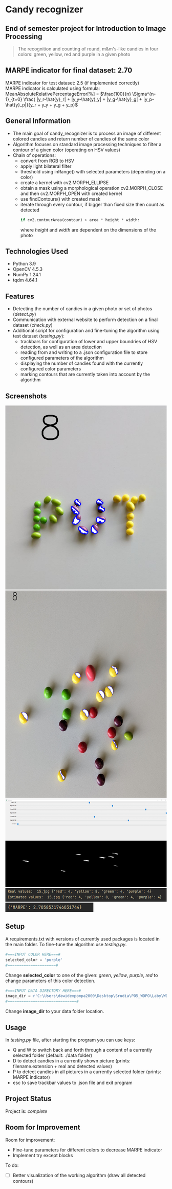 # Candy recognizer 
## End of semester project for Introduction to Image Processing
> The recognition and counting of round, m&m's-like candies in four colors: green, yellow, red and purple in a given photo

## MARPE indicator for final dataset: 2.70 
MARPE indicator for test dataset: 2.5 (if implemented correctly) \
MARPE indicator is calculated using formula: \
MeanAbsoluteRelativePercentageError[%] = $\frac{100}{n} \Sigma^{n-1}_{t=0} \frac{ |y_r-\hat{y}_r| + |y_y-\hat{y}_y| + |y_g-\hat{y}_g| + |y_p-\hat{y}_p|}{y_r + y_y + y_g + y_p}$

## General Information
- The main goal of candy_recognizer is to process an image of different colored candies and return number of candies of the same color
- Algorithm focuses on standard image processing techniques to filter a contour of a given color (operating on HSV values)
- Chain of operations: 
  * convert from RGB to HSV
  * apply light bilateral filter
  * threshold using inRange() with selected parameters (depending on a color)
  * create a kernel with cv2.MORPH_ELLIPSE
  * obtain a mask using a morphological operation cv2.MORPH_CLOSE and then cv2.MORPH_OPEN with created kernel
  * use findContours() with created mask
  * iterate through every contour, if bigger than fixed size then count as detected 
    ```python
    if cv2.contourArea(contour) > area * height * width:
    ```
    where *height* and *width* are dependent on the dimensions of the photo


## Technologies Used
- Python 3.9
- OpenCV 4.5.3
- NumPy 1.24.1
- tqdm 4.64.1


## Features
- Detecting the number of candies in a given photo or set of photos (*detect.py*)
- Communication with external website to perform detection on a final dataset (*check.py*)
- Additional script for configuration and fine-tuning the algorithm using test dataset (*testing.py*):
  * trackbars for configuration of lower and upper boundries of HSV detection, as well as an area detection
  * reading from and writing to a .json configuration file to store configured parameters of the algorithm
  * displaying the number of candies found with the currently configured color parameters
  * marking contours that are currently taken into account by the algorithm


## Screenshots
![Purple detection](./readme_screenshots/purple_put.png)
![Yellow detection](./readme_screenshots/yellow.png)
![Trackbars](./readme_screenshots/trackbars.png)
![Detection in console](./readme_screenshots/detection.png)
![Final MARPE](./readme_screenshots/marpe_final.png)
<!-- If you have screenshots you'd like to share, include them here. -->


## Setup
A requirements.txt with versions of currently used packages is located in the main folder.
To fine-tune the algorithm use *testing.py*. 
```python
#===INPUT COLOR HERE===#
selected_color = 'purple'
#=====================#
```
Change **selected_color** to one of the given: *green*, *yellow*, *purple*, *red* to change parameters of this color detection.

```python
#===INPUT DATA DIRECTORY HERE===#
image_dir = r'C:\Users\dawidexpompa2000\Desktop\Srudia\PO5_WDPO\Laby\WDPO_candy_recognizer\data'
#==============================#
```
Change **image_dir** to your data folder location.


## Usage
In *testing.py* file, after starting the program you can use keys:
* Q and W to switch back and forth through a content of a currently selected folder (default: ./data folder)
* D to detect candies in a currently shown picture (prints: filename.extension + real and detected values)
* P to detect candies in all pictures in a currently selected folder (prints: MARPE indicator)
* esc to save trackbar values to .json file and exit program


## Project Status
Project is: _complete_ 


## Room for Improvement
Room for improvement:
- Fine-tune parameters for different colors to decrease MARPE indicator 
- Implement try except blocks

To do:
- [ ] Better visualization of the working algorithm (draw all detected contours)
